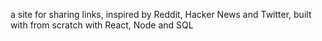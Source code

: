a site for sharing links, inspired by Reddit, Hacker News and Twitter, built with from scratch with React, Node and SQL